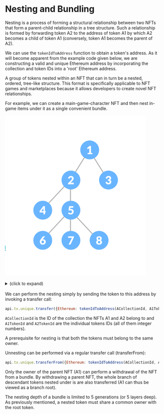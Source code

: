 # Nesting and Bundling 

Nesting is a process of forming a structural relationship between two NFTs that form a parent-child relationship in a tree structure. Such a relationship is formed by forwarding token A2 to the address of token A1 by which A2 becomes a child of token A1 (conversely, token A1 becomes the parent of A2).

We can use the `tokenIdToAddress` function to obtain a token's address. As it will become apparent from the example code given below, we are constructing a valid and unique Ethereum address by incorporating the collection and token IDs into a 'root' Ethereum address.

A group of tokens nested within an NFT that can in turn be a nested, ordered, tree-like structure. This format is specifically applicable to NFT games and marketplaces because it allows developers to create novel NFT relationships.

For example, we can create a main-game-character NFT and then nest in-game items under it as a single convenient bundle.

![Nesting](../images/nesting.png)

<details>
    <summary> (click to expand)</summary>

```javascript
import { ethers } from 'ethers';
 
const tokenIdToAddress = (collectionId, tokenId) => {
 if (collectionId >= 0xffffffff || collectionId < 0) throw new Error('collectionId overflow');
 if (tokenId >= 0xffffffff || tokenId < 0) throw new Error('tokenId overflow');
 return ethers.utils.toChecksumAddress(
   `0xf8238ccfff8ed887463fd5e0${collectionId.toString(16).padStart(8, '0')}${tokenId.toString(16).padStart(8, '0')}`
 );
}
```
</details>
<br/>
We can perform the nesting simply by sending the token to this address by invoking a transfer call:
<br/>

```javascript
api.tx.unique.transfer({Ethereum: tokenIdToAddress(ACollectionId, A1TokenId)}, ACollectionId, A2TokenId, 1)
```

`ACollectionId` is the ID of the collection the NFTs A1 and A2 belong to and `A1TokenId` and `A2TokenId` are the individual tokens IDs (all of them integer numbers).

A prerequisite for nesting is that both the tokens must belong to the same owner.

Unnesting can be performed via a regular transfer call (transferFrom):

```javascript
api.tx.unique.transferFrom({Ethereum: tokenIdToAddress(ACollectionId, A1TokenId)}, {Substrate: newOwnerAddress}, ACollectionId, A2TokenId, 1)
```

Only the owner of the parent NFT (A1) can perform a withdrawal of the NFT from a bundle. By withdrawing a parent NFT, the whole branch of descendant tokens nested under is are also transferred (A1 can thus be viewed as a branch root).

The nesting depth of a bundle is limited to 5 generations (or 5 layers deep). As previously mentioned, a nested token must share a common owner with the root token.
